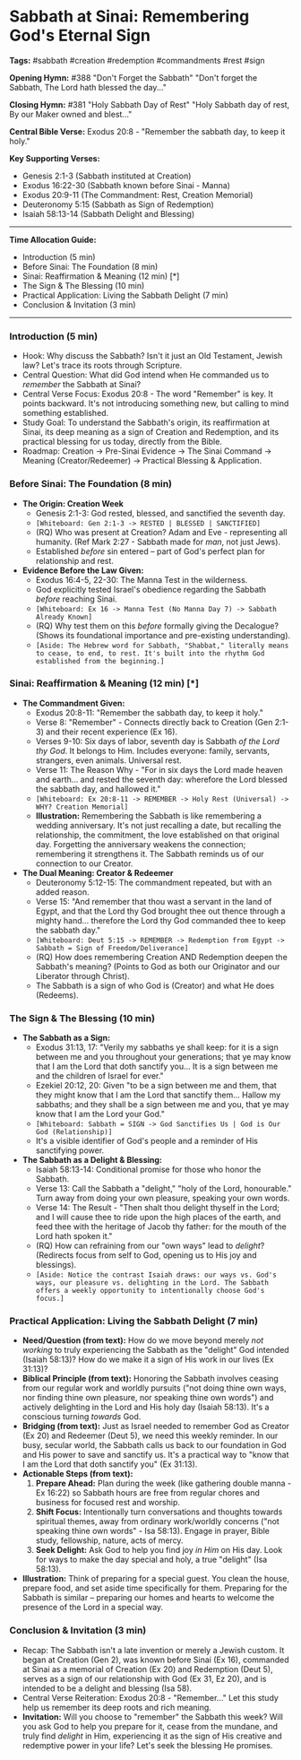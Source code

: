 # Sabbath at Sinai: Remembering God's Eternal Sign

**Tags:** #sabbath #creation #redemption #commandments #rest #sign

**Opening Hymn:** #388 "Don't Forget the Sabbath"
"Don't forget the Sabbath, The Lord hath blessed the day..."

**Closing Hymn:** #381 "Holy Sabbath Day of Rest"
"Holy Sabbath day of rest, By our Maker owned and blest..."

**Central Bible Verse:** Exodus 20:8 - "Remember the sabbath day, to keep it holy."

**Key Supporting Verses:**
*   Genesis 2:1-3 (Sabbath instituted at Creation)
*   Exodus 16:22-30 (Sabbath known before Sinai - Manna)
*   Exodus 20:9-11 (The Commandment: Rest, Creation Memorial)
*   Deuteronomy 5:15 (Sabbath as Sign of Redemption)
*   Isaiah 58:13-14 (Sabbath Delight and Blessing)

---

**Time Allocation Guide:**
- Introduction (5 min)
- Before Sinai: The Foundation (8 min)
- Sinai: Reaffirmation & Meaning (12 min) [*]
- The Sign & The Blessing (10 min)
- Practical Application: Living the Sabbath Delight (7 min)
- Conclusion & Invitation (3 min)

---

### Introduction (5 min)

-   Hook: Why discuss the Sabbath? Isn't it just an Old Testament, Jewish law? Let's trace its roots through Scripture.
-   Central Question: What did God intend when He commanded us to *remember* the Sabbath at Sinai?
-   Central Verse Focus: Exodus 20:8 - The word "Remember" is key. It points backward. It's not introducing something new, but calling to mind something established.
-   Study Goal: To understand the Sabbath's origin, its reaffirmation at Sinai, its deep meaning as a sign of Creation and Redemption, and its practical blessing for us today, directly from the Bible.
-   Roadmap: Creation -> Pre-Sinai Evidence -> The Sinai Command -> Meaning (Creator/Redeemer) -> Practical Blessing & Application.

### Before Sinai: The Foundation (8 min)

-   **The Origin: Creation Week**
    -   Genesis 2:1-3: God rested, blessed, and sanctified the seventh day.
    -   `[Whiteboard: Gen 2:1-3 -> RESTED | BLESSED | SANCTIFIED]`
    -   (RQ) Who was present at Creation? Adam and Eve - representing all humanity. (Ref Mark 2:27 - Sabbath made for *man*, not just Jews).
    -   Established *before* sin entered – part of God's perfect plan for relationship and rest.
-   **Evidence Before the Law Given:**
    -   Exodus 16:4-5, 22-30: The Manna Test in the wilderness.
    -   God explicitly tested Israel's obedience regarding the Sabbath *before* reaching Sinai.
    -   `[Whiteboard: Ex 16 -> Manna Test (No Manna Day 7) -> Sabbath Already Known]`
    -   (RQ) Why test them on this *before* formally giving the Decalogue? (Shows its foundational importance and pre-existing understanding).
    -   `[Aside: The Hebrew word for Sabbath, "Shabbat," literally means to cease, to end, to rest. It's built into the rhythm God established from the beginning.]`

### Sinai: Reaffirmation & Meaning (12 min) [*]

-   **The Commandment Given:**
    -   Exodus 20:8-11: "Remember the sabbath day, to keep it holy."
    -   Verse 8: "Remember" - Connects directly back to Creation (Gen 2:1-3) and their recent experience (Ex 16).
    -   Verses 9-10: Six days of labor, seventh day is Sabbath *of the Lord thy God*. It belongs to Him. Includes everyone: family, servants, strangers, even animals. Universal rest.
    -   Verse 11: The Reason Why - "For in six days the Lord made heaven and earth... and rested the seventh day: wherefore the Lord blessed the sabbath day, and hallowed it."
    -   `[Whiteboard: Ex 20:8-11 -> REMEMBER -> Holy Rest (Universal) -> WHY? Creation Memorial]`
    -   **Illustration:** Remembering the Sabbath is like remembering a wedding anniversary. It's not just recalling a date, but recalling the relationship, the commitment, the love established on that original day. Forgetting the anniversary weakens the connection; remembering it strengthens it. The Sabbath reminds us of our connection to our Creator.
-   **The Dual Meaning: Creator & Redeemer**
    -   Deuteronomy 5:12-15: The commandment repeated, but with an added reason.
    -   Verse 15: "And remember that thou wast a servant in the land of Egypt, and that the Lord thy God brought thee out thence through a mighty hand... therefore the Lord thy God commanded thee to keep the sabbath day."
    -   `[Whiteboard: Deut 5:15 -> REMEMBER -> Redemption from Egypt -> Sabbath = Sign of Freedom/Deliverance]`
    -   (RQ) How does remembering Creation AND Redemption deepen the Sabbath's meaning? (Points to God as both our Originator and our Liberator through Christ).
    -   The Sabbath is a sign of who God is (Creator) and what He does (Redeems).

### The Sign & The Blessing (10 min)

-   **The Sabbath as a Sign:**
    -   Exodus 31:13, 17: "Verily my sabbaths ye shall keep: for it is a sign between me and you throughout your generations; that ye may know that I am the Lord that doth sanctify you... It is a sign between me and the children of Israel for ever."
    -   Ezekiel 20:12, 20: Given "to be a sign between me and them, that they might know that I am the Lord that sanctify them... Hallow my sabbaths; and they shall be a sign between me and you, that ye may know that I am the Lord your God."
    -   `[Whiteboard: Sabbath = SIGN -> God Sanctifies Us | God is Our God (Relationship)]`
    -   It's a visible identifier of God's people and a reminder of His sanctifying power.
-   **The Sabbath as a Delight & Blessing:**
    -   Isaiah 58:13-14: Conditional promise for those who honor the Sabbath.
    -   Verse 13: Call the Sabbath a "delight," "holy of the Lord, honourable." Turn away from doing your own pleasure, speaking your own words.
    -   Verse 14: The Result - "Then shalt thou delight thyself in the Lord; and I will cause thee to ride upon the high places of the earth, and feed thee with the heritage of Jacob thy father: for the mouth of the Lord hath spoken it."
    -   (RQ) How can refraining from our "own ways" lead to *delight*? (Redirects focus from self to God, opening us to His joy and blessings).
    -   `[Aside: Notice the contrast Isaiah draws: our ways vs. God's ways, our pleasure vs. delighting in the Lord. The Sabbath offers a weekly opportunity to intentionally choose God's focus.]`

### Practical Application: Living the Sabbath Delight (7 min)

-   **Need/Question (from text):** How do we move beyond merely *not working* to truly experiencing the Sabbath as the "delight" God intended (Isaiah 58:13)? How do we make it a sign of His work in our lives (Ex 31:13)?
-   **Biblical Principle (from text):** Honoring the Sabbath involves ceasing from our regular work and worldly pursuits ("not doing thine own ways, nor finding thine own pleasure, nor speaking thine own words") and actively delighting in the Lord and His holy day (Isaiah 58:13). It's a conscious turning *towards* God.
-   **Bridging (from text):** Just as Israel needed to remember God as Creator (Ex 20) and Redeemer (Deut 5), we need this weekly reminder. In our busy, secular world, the Sabbath calls us back to our foundation in God and His power to save and sanctify us. It's a practical way to "know that I am the Lord that doth sanctify you" (Ex 31:13).
-   **Actionable Steps (from text):**
    1.  **Prepare Ahead:** Plan during the week (like gathering double manna - Ex 16:22) so Sabbath hours are free from regular chores and business for focused rest and worship.
    2.  **Shift Focus:** Intentionally turn conversations and thoughts towards spiritual themes, away from ordinary work/worldly concerns ("not speaking thine own words" - Isa 58:13). Engage in prayer, Bible study, fellowship, nature, acts of mercy.
    3.  **Seek Delight:** Ask God to help you find joy *in Him* on His day. Look for ways to make the day special and holy, a true "delight" (Isa 58:13).
-   **Illustration:** Think of preparing for a special guest. You clean the house, prepare food, and set aside time specifically for them. Preparing for the Sabbath is similar – preparing our homes and hearts to welcome the presence of the Lord in a special way.

### Conclusion & Invitation (3 min)

-   Recap: The Sabbath isn't a late invention or merely a Jewish custom. It began at Creation (Gen 2), was known before Sinai (Ex 16), commanded at Sinai as a memorial of Creation (Ex 20) and Redemption (Deut 5), serves as a sign of our relationship with God (Ex 31, Ez 20), and is intended to be a delight and blessing (Isa 58).
-   Central Verse Reiteration: Exodus 20:8 - "Remember..." Let this study help us remember its deep roots and rich meaning.
-   **Invitation:** Will you choose to "remember" the Sabbath this week? Will you ask God to help you prepare for it, cease from the mundane, and truly find *delight* in Him, experiencing it as the sign of His creative and redemptive power in your life? Let's seek the blessing He promises.